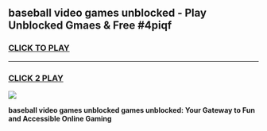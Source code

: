 
## baseball video games unblocked - Play Unblocked Gmaes & Free #4piqf
<h3>
<a href="https://news.freeplayer.one?title=baseball_video_games_unblocked&ref=24F">CLICK TO PLAY</a></h3>
<hr>

<h3>
<a href="https://news.freeplayer.one?title=baseball_video_games_unblocked&ref=24F">CLICK 2 PLAY</a>
  
</h3>

<a href="https://news.freeplayer.one?title=baseball_video_games_unblocked&ref=24F/"><img src="https://clearcache.store/games.png"></a>


**baseball video games unblocked games unblocked: Your Gateway to Fun and Accessible Online Gaming**
